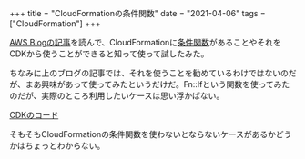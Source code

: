 +++
title = "CloudFormationの条件関数"
date = "2021-04-06"
tags = ["CloudFormation"]
+++

[AWS Blogの記事](https://aws.amazon.com/blogs/devops/best-practices-for-developing-cloud-applications-with-aws-cdk/)を読んで、CloudFormationに[条件関数](https://docs.aws.amazon.com/ja_jp/AWSCloudFormation/latest/UserGuide/intrinsic-function-reference-conditions.html)があることやそれをCDKから使うことができると知って使って試したみた。

ちなみに上のブログの記事では、それを使うことを勧めているわけではないのだが、まあ興味があって使ってみたというだけだ。Fn::Ifという関数を使ってみたのだが、実際のところ利用したいケースは思い浮かばない。

[CDKのコード](https://github.com/suzukiken/cdkcondition)

そもそもCloudFormationの条件関数を使わないとならないケースがあるかどうかはちょっとわからない。
